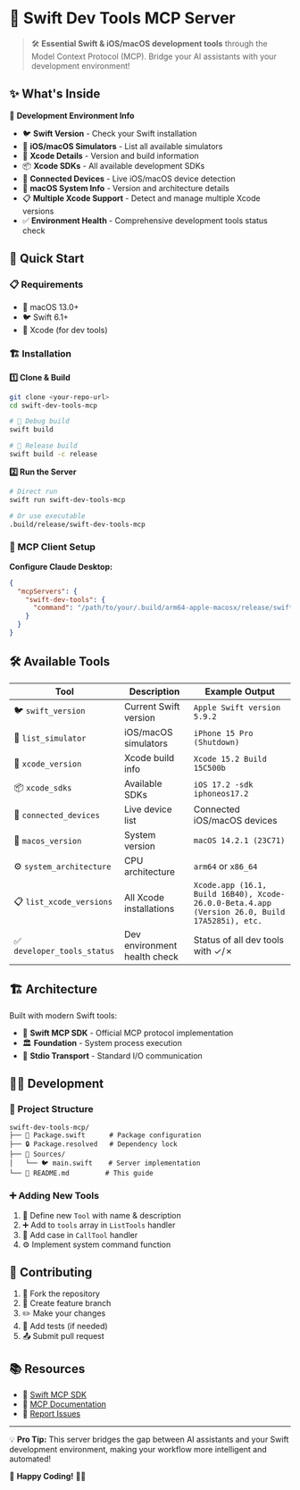 # 🚀 Swift Dev Tools MCP Server

> 🛠️ **Essential Swift & iOS/macOS development tools** through the Model Context Protocol (MCP). Bridge your AI assistants with your development environment!

## ✨ What's Inside

🔧 **Development Environment Info**
- 🐦 **Swift Version** - Check your Swift installation
- 📱 **iOS/macOS Simulators** - List all available simulators
- 🔨 **Xcode Details** - Version and build information
- 📦 **Xcode SDKs** - All available development SDKs
- 🔗 **Connected Devices** - Live iOS/macOS device detection
- 🍎 **macOS System Info** - Version and architecture details
- 📋 **Multiple Xcode Support** - Detect and manage multiple Xcode versions
- ✅ **Environment Health** - Comprehensive development tools status check

## 🎯 Quick Start

### 📋 Requirements
- 🍎 macOS 13.0+
- 🐦 Swift 6.1+
- 🔨 Xcode (for dev tools)

### 🏗️ Installation

**1️⃣ Clone & Build**
```bash
git clone <your-repo-url>
cd swift-dev-tools-mcp

# 🐛 Debug build
swift build

# 🚀 Release build  
swift build -c release
```

**2️⃣ Run the Server**
```bash
# Direct run
swift run swift-dev-tools-mcp

# Or use executable
.build/release/swift-dev-tools-mcp
```

### 🔌 MCP Client Setup

**Configure Claude Desktop:**

```json
{
  "mcpServers": {
    "swift-dev-tools": {
      "command": "/path/to/your/.build/arm64-apple-macosx/release/swift-dev-tools-mcp"
    }
  }
}
```

## 🛠️ Available Tools

| Tool | Description | Example Output |
|------|-------------|----------------|
| 🐦 `swift_version` | Current Swift version | `Apple Swift version 5.9.2` |
| 📱 `list_simulator` | iOS/macOS simulators | `iPhone 15 Pro (Shutdown)` |
| 🔨 `xcode_version` | Xcode build info | `Xcode 15.2 Build 15C500b` |
| 📦 `xcode_sdks` | Available SDKs | `iOS 17.2 -sdk iphoneos17.2` |
| 🔗 `connected_devices` | Live device list | Connected iOS/macOS devices |
| 🍎 `macos_version` | System version | `macOS 14.2.1 (23C71)` |
| ⚙️ `system_architecture` | CPU architecture | `arm64` or `x86_64` |
| 📋 `list_xcode_versions` | All Xcode installations | `Xcode.app (16.1, Build 16B40), Xcode-26.0.0-Beta.4.app (Version 26.0, Build 17A5285i), etc.` |
| ✅ `developer_tools_status` | Dev environment health check | Status of all dev tools with ✓/✗ |

## 🏗️ Architecture

Built with modern Swift tools:

- 🌟 **Swift MCP SDK** - Official MCP protocol implementation
- 🏛️ **Foundation** - System process execution
- 💬 **Stdio Transport** - Standard I/O communication

## 👨‍💻 Development

### 📁 Project Structure
```
swift-dev-tools-mcp/
├── 📄 Package.swift      # Package configuration
├── 🔒 Package.resolved   # Dependency lock
├── 📁 Sources/
│   └── 🐦 main.swift    # Server implementation
└── 📖 README.md         # This guide
```

### ➕ Adding New Tools

1. 🎯 Define new `Tool` with name & description
2. ➕ Add to `tools` array in `ListTools` handler  
3. 🔀 Add case in `CallTool` handler
4. ⚙️ Implement system command function

## 🤝 Contributing

1. 🍴 Fork the repository
2. 🌿 Create feature branch
3. ✏️ Make your changes
4. 🧪 Add tests (if needed)
5. 📤 Submit pull request

## 📚 Resources

- 🔗 [Swift MCP SDK](https://github.com/modelcontextprotocol/swift-sdk)
- 📖 [MCP Documentation](https://modelcontextprotocol.io/)
- 🐛 [Report Issues](https://github.com/your-repo/issues)

---

💡 **Pro Tip:** This server bridges the gap between AI assistants and your Swift development environment, making your workflow more intelligent and automated!

🎉 **Happy Coding!** 🍎✨
